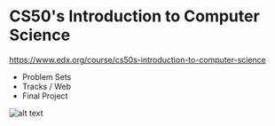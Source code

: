 # CS50's Introduction to Computer Science 
https://www.edx.org/course/cs50s-introduction-to-computer-science

* Problem Sets
* Tracks / Web
* Final Project

![alt text](https://i.imgur.com/CsCgN7Ll.png)